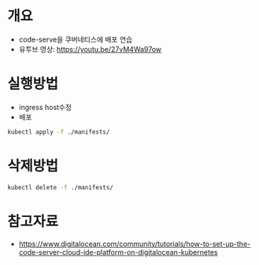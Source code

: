 # 개요
* code-serve을 쿠버네티스에 배포 연습
* 유투브 영상: https://youtu.be/27vM4Wa97ow

# 실행방법
* ingress host수정
* 배포
```sh
kubectl apply -f ./manifests/
```

# 삭제방법
```sh
kubectl delete -f ./manifests/
```

# 참고자료
* https://www.digitalocean.com/community/tutorials/how-to-set-up-the-code-server-cloud-ide-platform-on-digitalocean-kubernetes
